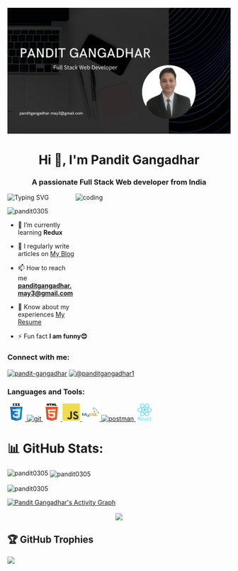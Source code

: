 ![](https://github.com/pandit0305/pandit0305/blob/main/Pandit%20Gangadhar.png)
<h1 align="center">Hi 👋, I'm Pandit Gangadhar</h1>
<h3 align="center">A passionate Full Stack Web developer from India</h3>
<img src='https://readme-typing-svg.demolab.com/?font=Fira+Code&size=24&duration=4000&pause=1000&color=blue&background=FFFFFF00&width=500&height=51&lines=Full+Stack+Web+Developer;Rising+Mern+Developer;Always+Learning+New+Things' alt="Typing SVG"/>
<img align = "right" alt ="coding" width="350" height="280" src="https://cdn.dribbble.com/users/926537/screenshots/4502924/python-2.gif">
<p align="left"> <img src="https://komarev.com/ghpvc/?username=pandit0305&label=Profile%20views&color=0e75b6&style=flat" alt="pandit0305" /> </p>

- 🌱 I’m currently learning **Redux**

- 📝 I regularly write articles on <a target= "_blank" href ="http://www.itstudyfree.blogspot.com/">My Blog</a>

- 📫 How to reach me **panditgangadhar.may3@gmail.com**

- 📄 Know about my experiences <a target = "_blank" href = "https://drive.google.com/file/d/1vzK7oPvQh9p2MdIso9_nBwTDN0ZTLrsj/view?usp=sharing">My Resume</a>

- ⚡ Fun fact **I am funny😊**

<h3 align="left">Connect with me:</h3>
<p align="left">
<a href="https://linkedin.com/in/pandit-gangadhar" target="blank"><img align="center" src="https://raw.githubusercontent.com/rahuldkjain/github-profile-readme-generator/master/src/images/icons/Social/linked-in-alt.svg" alt="pandit-gangadhar" height="30" width="40" /></a>
<a href="https://www.hackerrank.com/@panditgangadhar1" target="blank"><img align="center" src="https://raw.githubusercontent.com/rahuldkjain/github-profile-readme-generator/master/src/images/icons/Social/hackerrank.svg" alt="@panditgangadhar1" height="30" width="40" /></a>
</p>

<h3 align="left">Languages and Tools:</h3>
<p align="left"> <a href="https://www.w3schools.com/css/" target="_blank" rel="noreferrer"> <img src="https://raw.githubusercontent.com/devicons/devicon/master/icons/css3/css3-original-wordmark.svg" alt="css3" width="40" height="40"/> </a> <a href="https://git-scm.com/" target="_blank" rel="noreferrer"> <img src="https://www.vectorlogo.zone/logos/git-scm/git-scm-icon.svg" alt="git" width="40" height="40"/> </a> <a href="https://www.w3.org/html/" target="_blank" rel="noreferrer"> <img src="https://raw.githubusercontent.com/devicons/devicon/master/icons/html5/html5-original-wordmark.svg" alt="html5" width="40" height="40"/> </a> <a href="https://developer.mozilla.org/en-US/docs/Web/JavaScript" target="_blank" rel="noreferrer"> <img src="https://raw.githubusercontent.com/devicons/devicon/master/icons/javascript/javascript-original.svg" alt="javascript" width="40" height="40"/> </a> <a href="https://www.mysql.com/" target="_blank" rel="noreferrer"> <img src="https://raw.githubusercontent.com/devicons/devicon/master/icons/mysql/mysql-original-wordmark.svg" alt="mysql" width="40" height="40"/> </a> <a href="https://postman.com" target="_blank" rel="noreferrer"> <img src="https://www.vectorlogo.zone/logos/getpostman/getpostman-icon.svg" alt="postman" width="40" height="40"/> </a> <a href="https://reactjs.org/" target="_blank" rel="noreferrer"> <img src="https://raw.githubusercontent.com/devicons/devicon/master/icons/react/react-original-wordmark.svg" alt="react" width="40" height="40"/> </a> </p>


# 📊 GitHub Stats:

<p><img align="left" src="https://github-readme-stats.vercel.app/api/top-langs?username=pandit0305&show_icons=true&locale=en&layout=compact&theme=dracula" alt="pandit0305" /></p>

<p>&nbsp;<img align="center" margin-Top="5px" src="https://github-readme-stats.vercel.app/api?username=pandit0305&show_icons=true&locale=en&theme=dracula" alt="pandit0305" /></p>

<p><img align="center" src="https://github-readme-streak-stats.herokuapp.com/?user=pandit0305&theme=dracula" alt="pandit0305" /></p>

<a href="https://github.com/pandit0305/github-readme-activity-graph"><img alt="Pandit Gangadhar's Activity Graph" src="https://denvercoder1-activity-graph.herokuapp.com/graph/?username=pandit0305&bg_color=1F222E&color=F8D866&line=F85D7F&point=FFFFFF&hide_border=true" /></a>


<p align="center">
<a href="https://github.com/pandit0305"><span>
<img align="center" src="https://github-profile-summary-cards.vercel.app/api/cards/profile-details?username=pandit0305&theme=dracula" />
</span></a> </p>


## 🏆 GitHub Trophies
![](https://github-profile-trophy.vercel.app/?username=pandit0305&theme=radical&no-frame=false&no-bg=false&margin-w=4)

